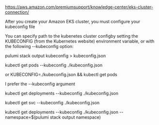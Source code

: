 https://aws.amazon.com/premiumsupport/knowledge-center/eks-cluster-connection/

After you create your Amazon EKS cluster, you must configure your kubeconfig file

You can specify path to the kubenetes cluster configby setting the KUBECONFIG (from the Kubernetes website) environment variable, or with the following --kubeconfig option:

pulumi stack output kubeconfig > kubeconfig.json

kubectl get pods --kubeconfig ./kubeconfig.json

or KUBECONFIG=./kubeconfig.json && kubectl get pods

I prefer the --kubeconfig argument

kubectl get deployments --kubeconfig ./kubeconfig.json

kubectl get svc --kubeconfig ./kubeconfig.json

kubectl get deployments --kubeconfig ./kubeconfig.json --namespace=$(pulumi stack output namespace) 
